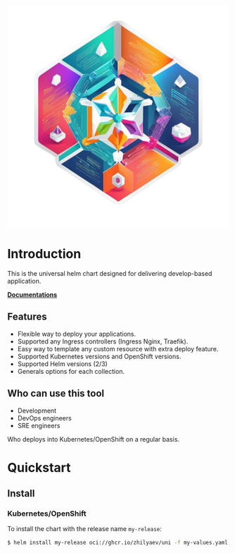 ![logo](logo_1024.png)

# Introduction

This is the universal helm chart designed for delivering develop-based application.

[**Documentations**](REFERENCE.md)

## Features

* Flexible way to deploy your applications.
* Supported any Ingress controllers (Ingress Nginx, Traefik).
* Easy way to template any custom resource with extra deploy feature.
* Supported Kubernetes versions and OpenShift versions.
* Supported Helm versions (2/3)
* Generals options for each collection.

## Who can use this tool

* Development
* DevOps engineers
* SRE engineers

Who deploys into Kubernetes/OpenShift on a regular basis.

# Quickstart

## Install

### Kubernetes/OpenShift

To install the chart with the release name `my-release`:

```bash
$ helm install my-release oci://ghcr.io/zhilyaev/uni -f my-values.yaml
```

